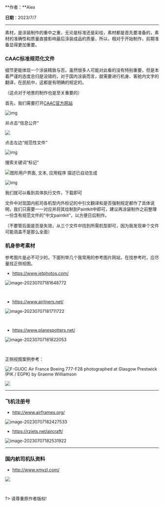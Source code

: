 **作者：**Alex

**日期**：2023/7/7

---

素材，是涂装制作的重中之重，无论是标准还是彩绘，素材都是首先要准备的，素材的准确性和质量直接影响最后涂装成品的质量，所以，相对于开始制作，前期准备显得更加重要。

### CAAC标准规范化文件

细节更能体现一个涂装精致与否，虽然很多人可能对此看的没有特别重要，但是本着严谨的态度总归是没错的，对于国内涂装而言，就需要进行机身、客舱内文字的翻译，在民航中，这都是有明确的规定的。

（这点对于地景的制作也是至关重要的）

首先，我们需要打开[CAAC官方网站](http://www.caac.gov.cn/index.html)

![img](https://img1.imgtp.com/2023/07/07/pOjTr7sv.png)

并点击“信息公开”

 ![](https://img1.imgtp.com/2023/07/07/oKfMa6e2.png)

 

 

 

点击左边“规范性文件”

![img](https://img1.imgtp.com/2023/07/07/oKfMa6e2.png)

搜索关键词“标记”

![图形用户界面, 文本, 应用程序  描述已自动生成](https://img1.imgtp.com/2023/07/07/9Fm2oPyK.png)

 

![img](https://img1.imgtp.com/2023/07/07/Z3bA0P07.png)

我们就可以看到具体执行文件，下载即可

文件中对现国内航司各机型内外标记的中引文翻译和是否强制规定都作了具体说明，我们只需要一一对应并将其绘制到Paintkit中即可，建议再涂装制作之前整理一份含有规范文件的“中文paintkit”，以方便日后制作。

（不要管后面是否是失效，从三个文件中找到所需机型即可，因为我发现单个文件可能涵盖不是那么全面）

 

### 机身参考素材

参考图片是必不可少的，下面列举几个我常用的参考图片网站，在找参考时，应尽量找正侧视图。

- https://www.jetphotos.com/ 

![image-20230707181648772](https://img1.imgtp.com/2023/07/07/Cs8FDEa8.png)

<br>

- https://www.airliners.net/ 

![image-20230707181711722](https://img1.imgtp.com/2023/07/07/lVRzXS3B.png)

<br>

- https://www.planespotters.net/ 

![image-20230707181822053](https://img1.imgtp.com/2023/07/07/qDzke5sQ.png)

<br>

正侧视图案例参考：

![F-GUOC Air France Boeing 777-F28 photographed at Glasgow Prestwick (PIK / EGPK) by Graeme Williamson](https://img1.imgtp.com/2023/07/07/yFCPAbK8.jpg)

![](https://img1.imgtp.com/2023/07/07/ta7LhA4o.jpg)

---



### 飞机注册号

- http://www.airframes.org/

![image-20230707182427533](https://img1.imgtp.com/2023/07/07/fhrxALcf.png)

- https://rzjets.net/aircraft/

 ![image-20230707182531922](https://img1.imgtp.com/2023/07/07/UU3dSuaN.png)

---

### 国内航司机队资料

- http://www.xmyzl.com/

![](https://img1.imgtp.com/2023/07/07/Lkoh5Sqz.png)

<br>

?> 请尊重原作者版权!